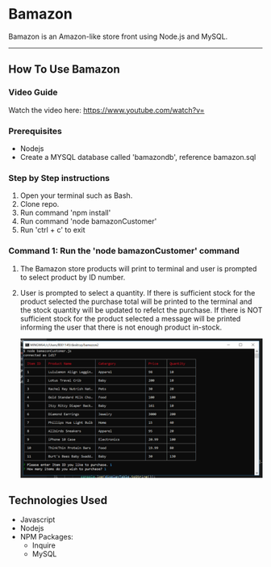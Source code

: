 # Bamazon
Bamazon is an Amazon-like store front using Node.js and MySQL.

- - -
## How To Use Bamazon
### **Video Guide**

Watch the video here: https://www.youtube.com/watch?v= 

### Prerequisites
* Nodejs
* Create a MYSQL database called 'bamazondb', reference bamazon.sql

### **Step by Step instructions**

1. Open your terminal such as Bash.
2. Clone repo.
3. Run command 'npm install'
4. Run command 'node bamazonCustomer'
5. Run 'ctrl + c' to exit

### **Command 1**: Run the 'node bamazonCustomer' command
    
1. The Bamazon store products will print to terminal and user is prompted to select product by ID number.
2. User is prompted to select a quantity. If there is sufficient stock for the product selected the purchase total will be printed to the terminal and the stock quantity will be updated to refelct the purchase. If there is NOT sufficient stock for the product selected a message will be printed informing the user that there is not enough product in-stock.
    
    ![Results](/Bamazon.PNG)

## Technologies Used
* Javascript
* Nodejs
* NPM Packages:
    * Inquire
    * MySQL
